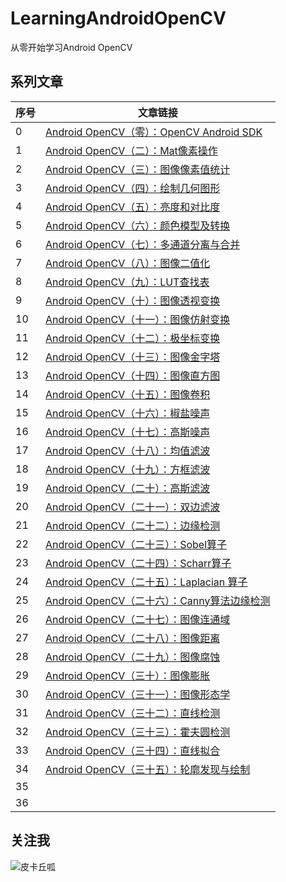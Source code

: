 # LearningAndroidOpenCV
从零开始学习Android OpenCV

## 系列文章
| 序号 | 文章链接                                                     |
| ---- | ------------------------------------------------------------ |
| 0    | [Android OpenCV（零）：OpenCV Android SDK](https://mp.weixin.qq.com/s/tt_Pe9SxqOqm1xg6VLH_zw) |
| 1    | [Android OpenCV（二）：Mat像素操作](https://mp.weixin.qq.com/s/YUIpycPuWdxlotTUFUDqGQ) |
| 2    | [Android OpenCV（三）：图像像素值统计](https://mp.weixin.qq.com/s/T_j0pGUQOi39pI0aJfWnfw) |
| 3    | [Android OpenCV（四）：绘制几何图形](https://mp.weixin.qq.com/s/WiycF-xq0e8bOUKH8GMYYw) |
| 4    | [Android OpenCV（五）：亮度和对比度](https://mp.weixin.qq.com/s/PV6pjrNQ3z6YfaLLgLWR_w) |
| 5    | [Android OpenCV（六）：颜色模型及转换](https://mp.weixin.qq.com/s/rNkOlGlKmZTiGVM-_e7zYQ) |
| 6    | [Android OpenCV（七）：多通道分离与合并](https://mp.weixin.qq.com/s/GiGgZ2vJJPbzQ9LBDdeBZA) |
| 7    | [Android OpenCV（八）：图像二值化](https://mp.weixin.qq.com/s/SfMF0RLxyklZT8-2e7QqPg) |
| 8    | [Android OpenCV（九）：LUT查找表](https://mp.weixin.qq.com/s/Ys48Z9dTZrGGFJPQWD5Adw) |
| 9    | [Android OpenCV（十）：图像透视变换](https://mp.weixin.qq.com/s/rJ2-lgnQlgn6mQfsIU8fSA) |
| 10   | [Android OpenCV（十一）：图像仿射变换](https://mp.weixin.qq.com/s/tzY-XDbwYN8whr_bU1laMQ) |
| 11   | [Android OpenCV（十二）：极坐标变换](https://mp.weixin.qq.com/s/P-kzzxswy9TgAkIy0IZjqg) |
| 12   | [Android OpenCV（十三）：图像金字塔](https://mp.weixin.qq.com/s/sjD2Xj0kwSK6SnloCo63pw) |
| 13   | [Android OpenCV（十四）：图像直方图](https://mp.weixin.qq.com/s/ri6ISwSywMlwtgJGCFXhgg) |
| 14   | [Android OpenCV（十五）：图像卷积](https://mp.weixin.qq.com/s/AeWrLAPiw-wCzZ9WpisjFw) |
| 15   | [Android OpenCV（十六）：椒盐噪声](https://mp.weixin.qq.com/s/a7qsffQkMBUbOTWJ7BSB9g) |
| 16   | [Android OpenCV（十七）：高斯噪声](https://mp.weixin.qq.com/s/kdSvRnhZ3YsANpW7vV1JuA) |
| 17   | [Android OpenCV（十八）：均值滤波](https://mp.weixin.qq.com/s/r89z-8M12HQLR0Jwq1XW9Q) |
| 18   | [Android OpenCV（十九）：方框滤波](https://mp.weixin.qq.com/s/S4zsli95903nR9b1uJHsRA) |
| 19   | [Android OpenCV（二十）：高斯滤波](https://mp.weixin.qq.com/s/sepn_ywfqVRys7EvFVaGSA) |
| 20   | [Android OpenCV（二十一）：双边滤波](https://mp.weixin.qq.com/s/Nx3IHzs9COthvLP1jeSFTQ) |
| 21   | [Android OpenCV（二十二）：边缘检测](https://mp.weixin.qq.com/s/OiTmfIgqpXZirm6KxmaaVA) |
| 22   | [Android OpenCV（二十三）：Sobel算子](https://mp.weixin.qq.com/s/GOPyv1oHwdkDGFrc16XaCA) |
| 23   | [Android OpenCV（二十四）：Scharr算子](https://mp.weixin.qq.com/s/feYTc-YuoW3N_JhNywXRBA) |
| 24   | [Android OpenCV（二十五）：Laplacian 算子](https://mp.weixin.qq.com/s/AGPcCq5POYggVc_A-MywIA) |
| 25   | [Android OpenCV（二十六）：Canny算法边缘检测](https://mp.weixin.qq.com/s/6YiyPMz2JsbhhaIu8W9AEQ) |
| 26   | [Android OpenCV（二十七）：图像连通域](https://mp.weixin.qq.com/s/OMaWb2e-bJN7BUQKysAQYw) |
| 27   | [Android OpenCV（二十八）：图像距离](https://mp.weixin.qq.com/s/npTGB2Vuy0SLFaJYxtPSGA) |
| 28   | [Android OpenCV（二十九）：图像腐蚀](https://mp.weixin.qq.com/s/MKQh1_KD5vI4kOZnnvKr1g) |
| 29   | [Android OpenCV（三十）：图像膨胀](https://mp.weixin.qq.com/s/5IGiQCHJesObyzUF8Z_HGg) |
| 30   | [Android OpenCV（三十一）：图像形态学](https://mp.weixin.qq.com/s/q_jJ35t9_pnCxLf7ey3gJg) |
| 31   | [Android OpenCV（三十二）：直线检测](https://mp.weixin.qq.com/s/cfMoC6ctwz5oQZwWqUVOyA) |
| 32   | [Android OpenCV（三十三）：霍夫圆检测](https://mp.weixin.qq.com/s/RQlmjcSsc3-h8408TOhGPA) |
| 33   | [Android OpenCV（三十四）：直线拟合](https://mp.weixin.qq.com/s/ajeoL1f2GB_kfpmtffAbeQ) |
| 34   | [Android OpenCV（三十五）：轮廓发现与绘制](https://mp.weixin.qq.com/s/teLC9is4DbaWspmlBRnZcA)                                                             |
| 35   |                                                              |
| 36   |                                                              |

## 关注我
![皮卡丘呱](http://qiniu.fultter.club/FgxVOQ_ETGjCAORU37SpzIc_yU71)

